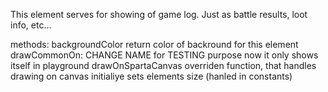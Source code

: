 This element serves for showing of game log. Just as battle results, loot info, etc...

methods:
backgroundColor
	return color of backround for this element
drawCommonOn:
	CHANGE NAME
	for TESTING purpose
	now it only shows itself in playground
drawOnSpartaCanvas
	overriden function, that handles drawing on 	canvas
initialiye
	sets elements size (hanled in constants)